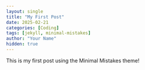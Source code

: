 ```yaml
---
layout: single
title: "My First Post"
date: 2025-02-21
categories: [Coding]
tags: [jekyll, minimal-mistakes]
author: "Your Name"
hidden: true
---
```

This is my first post using the Minimal Mistakes theme!
